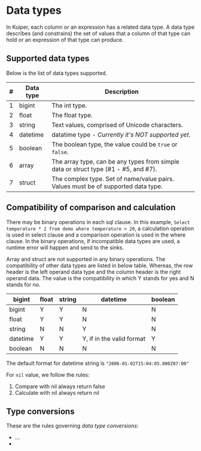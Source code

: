 # Data types

In Kuiper, each column or an expression has a related data type. A data type describes (and constrains) the set of values that a column of that type can hold or an expression of that type can produce.



## Supported data types

Below is the list of data types supported.

| #    | Data type | Description                                                  |
| ---- | --------- | ------------------------------------------------------------ |
| 1    | bigint    | The int type.                                                |
| 2    | float     | The float type.                                              |
| 3    | string    | Text values, comprised of Unicode characters.                |
| 4    | datetime  | datatime type - *Currently it's NOT supported yet*.          |
| 5    | boolean   | The boolean type, the value could be ``true`` or ``false``.  |
| 6    | array     | The array type, can be any types from simple data or struct type (#1 - #5, and #7). |
| 7    | struct    | The complex type. Set of name/value pairs. Values must be of supported data type. |

## Compatibility of comparison and calculation

There may be binary operations in each sql clause. In this example, `Select temperature * 2 from demo where temperature > 20`, a calculation operation is used in select clause and a comparison operation is used in the where clause. In the binary operations, if incompatible data types are used, a runtime error will happen and send to the sinks.

Array and struct are not supported in any binary operations. The compatibility of other data types are listed in below table. Whereas, the row header is the left operand data type and the column header is the right operand data. The value is the compatibility in which Y stands for yes and N stands for no.

| bigint   | float | string | datetime                  | boolean |
| -------- | ----- | ------ | ------------------------- | ------- |
| bigint   | Y     | Y      | N                         | N       |
| float    | Y     | Y      | N                         | N       |
| string   | N     | N      | Y                         | N       |
| datetime | Y     | Y      | Y, if in the valid format | Y       |
| boolean  | N     | N      | N                         | N       |

 The default format for datetime string is ``"2006-01-02T15:04:05.000Z07:00"``

 For `nil` value, we follow the rules:

  1. Compare with nil always return false
  2. Calculate with nil always return nil

## Type conversions

These are the rules governing *data type conversions*:

- ...
- 


